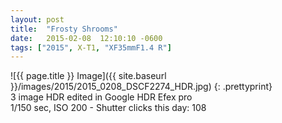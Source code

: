 ```yaml
---
layout: post
title:  "Frosty Shrooms"
date:   2015-02-08  12:10:10 -0600
tags: ["2015", X-T1, "XF35mmF1.4 R"]
---
```

![{{ page.title }} Image]({{ site.baseurl }}/images/2015/2015_0208_DSCF2274_HDR.jpg)
{: .prettyprint}  
3 image HDR edited in Google HDR Efex pro  
1/150 sec, ISO 200 - Shutter clicks this day: 108